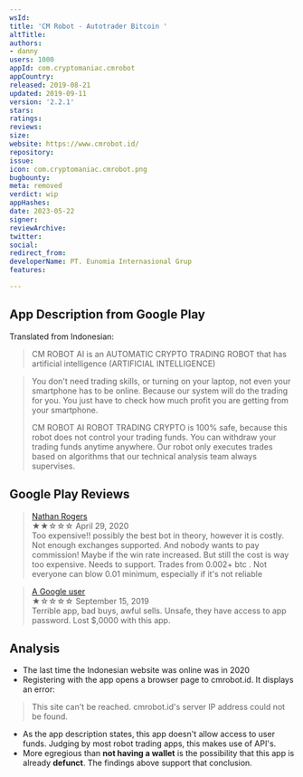 ```yaml
---
wsId: 
title: 'CM Robot - Autotrader Bitcoin '
altTitle: 
authors:
- danny
users: 1000
appId: com.cryptomaniac.cmrobot
appCountry: 
released: 2019-08-21
updated: 2019-09-11
version: '2.2.1'
stars: 
ratings: 
reviews: 
size: 
website: https://www.cmrobot.id/
repository: 
issue: 
icon: com.cryptomaniac.cmrobot.png
bugbounty: 
meta: removed
verdict: wip
appHashes: 
date: 2023-05-22
signer: 
reviewArchive: 
twitter: 
social: 
redirect_from: 
developerName: PT. Eunomia Internasional Grup
features: 

---
```


## App Description from Google Play 

Translated from Indonesian: 

> CM ROBOT AI is an AUTOMATIC CRYPTO TRADING ROBOT that has artificial intelligence (ARTIFICIAL INTELLIGENCE)

> You don't need trading skills, or turning on your laptop, not even your smartphone has to be online. Because our system will do the trading for you. You just have to check how much profit you are getting from your smartphone.
>
> CM ROBOT AI ROBOT TRADING CRYPTO is 100% safe, because this robot does not control your trading funds. You can withdraw your trading funds anytime anywhere. Our robot only executes trades based on algorithms that our technical analysis team always supervises.

## Google Play Reviews 

> [Nathan Rogers](https://play.google.com/store/apps/details?id=com.cryptomaniac.cmrobot&gl=id)<br>
  ★★☆☆☆ April 29, 2020 <br>
       Too expensive!! possibly the best bot in theory, however it is costly. Not enough exchanges supported. And nobody wants to pay commission! Maybe if the win rate increased. But still the cost is way too expensive. Needs to support. Trades from 0.002+ btc . Not everyone can blow 0.01 minimum, especially if it's not reliable

> [A Google user](https://play.google.com/store/apps/details?id=com.cryptomaniac.cmrobot&gl=id)<br>
  ★☆☆☆☆ September 15, 2019 <br>
       Terrible app, bad buys, awful sells. Unsafe, they have access to app password. Lost $,0000 with this app.

## Analysis 

- The last time the Indonesian website was online was in 2020 
- Registering with the app opens a browser page to cmrobot.id. It displays an error: 

> This site can't be reached. cmrobot.id's server IP address could not be found. 

- As the app description states, this app doesn't allow access to user funds. Judging by most robot trading apps, this makes use of API's. 
- More egregious than **not having a wallet** is the possibility that this app is already **defunct**. The findings above support that conclusion.